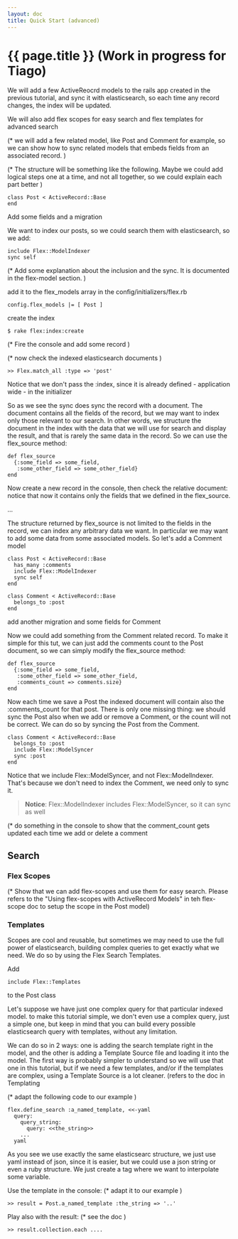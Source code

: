 ```yaml
---
layout: doc
title: Quick Start (advanced)
---
```


# {{ page.title }} (Work in progress for Tiago)

We will add a few ActiveReocrd models to the rails app created in the previous tutorial, and sync it with elasticsearch, so each time any record changes, the index will be updated.

We will also add flex scopes for easy search and flex templates for advanced search

(* we will add a few related model, like Post and Comment for example, so we can show how to sync related models that embeds fields from an associated record. )

(* The structure will be something like the following. Maybe we could add logical steps one at a time, and not all together, so we could explain each part better )

    class Post < ActiveRecord::Base
    end

Add some fields and a migration

We want to index our posts, so we could search them with elasticsearch, so we add:

    include Flex::ModelIndexer
    sync self

(* Add some explanation about the inclusion and the sync. It is documented in the flex-model section. )

add it to the flex_models array in the config/initializers/flex.rb

    config.flex_models |= [ Post ]

create the index

    $ rake flex:index:create

(* Fire the console and add some record )

(* now check the indexed elasticsearch documents )

    >> Flex.match_all :type => 'post'

Notice that we don't pass the :index, since it is already defined - application wide - in the initializer

So as we see the sync does sync the record with a document. The document contains all the fields of the record, but we may want to index only those relevant to our search. In other words, we structure the document in the index with the data that we will use for search and display the result, and that is rarely the same data in the record. So we can use the flex_source method:

    def flex_source
      {:some_field => some_field,
       :some_other_field => some_other_field}
    end

Now create a new record in the console, then check the relative document: notice that now it contains only the fields that we defined in the flex_source.

...

The structure returned by flex_source is not limited to the fields in the record, we can index any arbitrary data we want. In particular we may want to add some data from some associated models. So let's add a Comment model


    class Post < ActiveRecord::Base
      has_many :comments
      include Flex::ModelIndexer
      sync self
    end

    class Comment < ActiveRecord::Base
      belongs_to :post
    end

add another migration and some fields for Comment

Now we could add something from the Comment related record. To make it simple for this tut, we can just add the comments count to the Post document, so we can simply modify the flex_source method:

    def flex_source
      {:some_field => some_field,
       :some_other_field => some_other_field,
       :comments_count => comments.size}
    end

Now each time we save a Post the indexed document will contain also the :comments_count for that post. There is only one missing thing: we should sync the Post also when we add or remove a Comment, or the count will not be correct. We can do so by syncing the Post from the Comment.

    class Comment < ActiveRecord::Base
      belongs_to :post
      include Flex::ModelSyncer
      sync :post
    end

Notice that we include Flex::ModelSyncer, and not Flex::ModelIndexer. That's because we don't need to index the Comment, we need only to sync it.

>__Notice__: Flex::ModelIndexer includes Flex::ModelSyncer, so it can sync as well


(* do something in the console to show that the comment_count gets updated each time we add or delete a comment


## Search

### Flex Scopes

(* Show that we can add flex-scopes and use them for easy search. Please refers to the "Using flex-scopes with ActiveRecord Models" in teh flex-scope doc to setup the scope in the Post model)

### Templates

Scopes are cool and reusable, but sometimes we may need to use the full power of elasticsearch, building complex queries to get exactly what we need. We do so by using the Flex Search Templates.

Add

    include Flex::Templates

to the Post class

Let's suppose we have just one complex query for that particular indexed model. to make this tutorial simple, we don't even use a complex query, just a simple one, but keep in mind that you can build every possible elasticsearch query with templates, without any limitation.

We can do so in 2 ways: one is adding the search template right in the model, and the other is adding a Template Source file and loading it into the model. The first way is probably simpler to understand so we will use that one in this tutorial, but if we need a few templates, and/or if the templates are complex, using a Template Source is a lot cleaner. (refers to the doc in Templating

(* adapt the following code to our example )

    flex.define_search :a_named_template, <<-yaml
      query:
        query_string:
          query: <<the_string>>
        ...
      yaml

As you see we use exactly the same elasticsearc structure, we just use yaml instead of json, since it is easier, but we could use a json string or even a ruby structure. We just create a tag where we want to interpolate some variable.

Use the template in the console: (* adapt it to our example )

    >> result = Post.a_named_template :the_string => '..'

Play also with the result: (* see the doc )

    >> result.collection.each ....
